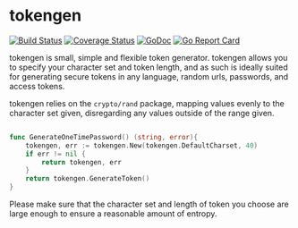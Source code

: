 # tokengen

[![Build Status](https://travis-ci.org/intelligentpos/tokengen.svg?branch=master)](https://travis-ci.org/intelligentpos/tokengen)
[![Coverage Status](https://coveralls.io/repos/github/intelligentpos/tokengen/badge.svg?branch=refactor%2FECO-15)](https://coveralls.io/github/intelligentpos/tokengen?branch=refactor%2FECO-15)
[![GoDoc](https://godoc.org/github.com/intelligentpos/tokengen?status.svg)](https://godoc.org/github.com/intelligentpos/tokengen)
[![Go Report Card](https://goreportcard.com/badge/github.com/intelligentpos/tokengen)](https://goreportcard.com/report/github.com/intelligentpos/tokengen)

tokengen is small, simple and flexible token generator. tokengen allows you to specify
your character set and token length, and as such is ideally suited for generating secure
tokens in any language, random urls, passwords, and access tokens.

tokengen relies on the `crypto/rand` package, mapping values evenly to the character set
given, disregarding any values outside of the range given.

```go

func GenerateOneTimePassword() (string, error){
    tokengen, err := tokengen.New(tokengen.DefaultCharset, 40)
    if err != nil {
        return tokengen, err
    }
    return tokengen.GenerateToken()
}

```

Please make sure that the character set and length of token you choose are large enough to ensure 
a reasonable amount of entropy.